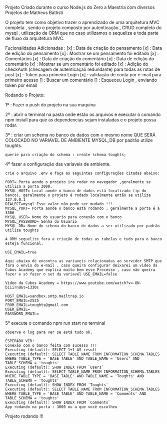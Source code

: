 Projeto Criado durante o curso Node.js do Zero a Maestria com diversos Projetos de Matheus Battisti

O projeto tem como objetivo trazer o aprendizado de uma arquitetura MVC completa , sendo o projeto composto por autenticação , CRUD completo do mysql , utilização de ORM que no caso utilizamos o sequelize e toda parte de fluxo da arquitetura MVC.

Fucionalidades Adicionadas :
    [x] : Data de criação do pensamento
    [x] : Data de edição do pensamento
    [x] : Mostrar se um pensamento foi editado
    [x] : Comentários
    [x] : Data de criação do comentário
    [x] : Data de edição do comentário
    [x] : Mostrar se um comentário foi editado
    [x] : Adição do checkAuth (checagem de autenticaçaõ redundante) para todas as rotas de post
    [x] : Token para primeiro Login
    [x] : validação de conta por e-mail para primeiro acesso
    [] : Buscar um comentário
    [] : Esqueceu Login , enviando token por email


Rodando o Projeto:

1º : Fazer o push do projeto na sua maquina

2º : abrir o terminal na pasta onde estão os arquivos e executar o comando npm install para que as dependencias sejam instaladas e o projeto possa rodar.

3º : criar um schema no banco de dados com o mesmo nome QUE SERÁ COLOCADO NO VARIAVEL DE AMBIENTE MYSQL_DB  por padrão utilize toughts.

    querie para criação do schema : create schema toughts;

4º fazer a configuração das variaveis de ambiente.

    crie o arquivo .env e faça as seguintes configurações citadas abaixo:

    PORT= Porta aonde o projeto ira rodar no navegador ,geralmente se utiliza a porta 3000.
    MYSQL_HOST= Local aonde o banco de dados está localizado (ip do banco), geralmente o projeto é rodado localmente então se utiliza 127.0.0.1
    DIALECT=mysql Esse valor não pode ser mudado !!!
    MYSQL_PORT= Porta aonde o banco está rodando , geralmente a porta é a 3306
    MYSQL_USER= Nome do usuario para conexão com o banco
    MYSQL_PASSWORD= Senha do Usuario 
    MYSQL_DB= Nome do schema do banco de dados a ser utilizado por padrão utilize toughts 

    A ORM sequelize fara a criação de todas as tabelas e tudo para o banco esteja funcional.

    USE_EMAIL=true

    Aqui abaixo de encontra as variaveis relacionadas ao servidor SMTP que fara o envio do e-mail , caso queira configurar deixarei um video da Cubos Academy que explica muito bem esse Processo , caso não queira fazer e só fazer o set da variavél USE_EMAIL=false 

    Video da Cubos Academy = https://www.youtube.com/watch?v=-ON-biiirnU&t=1330s

    HOST_EMAIL=sandbox.smtp.mailtrap.io
    PORT_EMAIL=2525
    FROM_EMAIL=toughts@gmail.com
    USER_EMAIL=
    PASSWORD_EMAIL=

    

5º execute o comando npm run start no terminal

    observe o log para ver se está tudo ok.

    ESPERADO VER:
    Conexão com o banco feita com sucesso !!!
    Executing (default): SELECT 1+1 AS result
    Executing (default): SELECT TABLE_NAME FROM INFORMATION_SCHEMA.TABLES WHERE TABLE_TYPE = 'BASE TABLE' AND TABLE_NAME = 'Users' AND TABLE_SCHEMA = 'toughts'
    Executing (default): SHOW INDEX FROM `Users`
    Executing (default): SELECT TABLE_NAME FROM INFORMATION_SCHEMA.TABLES WHERE TABLE_TYPE = 'BASE TABLE' AND TABLE_NAME = 'Toughts' AND TABLE_SCHEMA = 'toughts'
    Executing (default): SHOW INDEX FROM `Toughts`
    Executing (default): SELECT TABLE_NAME FROM INFORMATION_SCHEMA.TABLES WHERE TABLE_TYPE = 'BASE TABLE' AND TABLE_NAME = 'Comments' AND TABLE_SCHEMA = 'toughts'
    Executing (default): SHOW INDEX FROM `Comments`
    App rodando na porta : 3000 ou a que você escolheu

Projeto rodando !!!